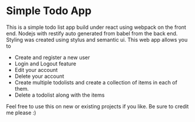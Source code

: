 # Simple Todo App

This is a simple todo list app build under react using webpack on the front end. Nodejs with restify auto generated from babel from the back end. Styling was created using stylus and semantic ui. This web app allows you to

- Create and register a new user
- Login and Logout feature
- Edit your account
- Delete your account
- Create multiple todolists and create a collection of items in each of them.
- Delete a todolist along with the items

Feel free to use this on new or existing projects if you like. Be sure to credit me please :)
